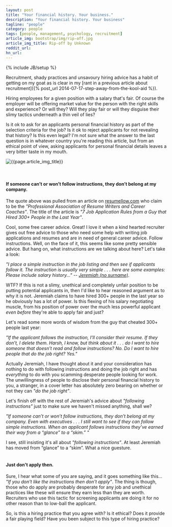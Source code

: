 ```yaml
---
layout: post
title: "Your financial history. Your business."
description: "Your financial history. Your business"
tagline: "people"
category: people
tags: [people, management, psychology, recruitment]
article_img: bootstrap/img/rip-off.jpg
article_img_title: Rip-off by Unknown
reddit_url:
hn_url:
---
```

{% include JB/setup %}
<div class="intro">
<div class="intro-txt"> 
<p>
Recruitment, shady practices and unsavoury hiring advice has a habit of getting on my goat as is clear in my <span markdown="span">[rant in a previous article about recruitment]({% post_url 2014-07-17-step-away-from-the-kool-aid %})</span>. 
</p>
<p>
Hiring employees for a given position with a salary that's fair. Of course the employer will be offering market value for the person with the right skills and experience? Or will they? Will they play fair or will they disguise their slimy tactics underneath a thin veil of lies?
</p>
<p>
Is it ok to ask for an applicants personal financial history as part of the selection criteria for the job? Is it ok to reject applicants for not revealing that history? Is this even legal? I'm not sure what the answer to the last question is in whatever country you're reading this article, but from an ethical point of view, asking applicants for personal financial details leaves a very bitter taste in my mouth.
</p>
</div>
<div class="intro-img-border">
<div class="intro-img-bevel">
<div class="intro-img">
<img class="article-image" title="{{page.article_img_title}}" src="{{ASSET_PATH}}/{{page.article_img}}"/>
</div>
</div>
</div>
</div>
<br/>
<br/>

#### If someone can’t or won’t follow instructions, they don’t belong at my company.
The quote above was pulled from an article on [resumellow.com][1] who claim to be the _"Professional Association of Resume Writers and Career Coaches"_. The title of the article is _"7 Job Application Rules from a Guy that Hired 300+ People in the Last Year"_.

Cool, some free career advice. Great! I love it when a kind hearted recruiter gives out free advice to those who need some help with writing job applications and resumes and are in need of general career advice. Follow instructions. Well, on the face of it, this seems like some pretty sensible advice. But hang on, what instructions are we talking about here? Let's take a look:

_"I place a simple instruction in the job listing and then see if applicants follow it. The instruction is usually very simple . . . here are some examples: Please include salary history..."_  -- <cite>[Jeremiah (no surname)][2]</cite>.

WTF? If this is not a slimy, unethical and completely unfair position to be putting potential applicants in, then I'd like to hear reasoned argument as to why it is not. Jeremiah claims to have hired 300+ people in the last year so he obviously has a lot of power. Is this flexing of his salary negotiating muscle, from his position of power over the much less powerful applicant _even before_ they're able to apply fair and just?

Let's read some more words of wisdom from the guy that cheated 300+ people last year:

_"If the applicant follows the instruction, I’ll consider their resume. If they don’t, I delete them. Harsh, I know, but think about it . . . do I want to hire someone that doesn’t read and follow instructions? No. Do I want to hire people that do the job right? Yes."_

Actually Jeremiah, I have thought about it and your consideration has nothing to do with following instructions and doing the job right and has _everything_ to do with you scamming desperate people looking for work. The unwillingness of people to disclose their personal financial history to you, a stranger, in a cover letter has absolutely zero bearing on whether or not they can _"do the job right"_.


Let's finish off with the rest of Jeremiah's advice about _"following instructions"_ just to make sure we haven't missed anything, shall we?

_"If someone can’t or won’t follow instructions, they don’t belong at my company. Even with executives . . . I still want to see if they can follow simple instructions. When an applicant follows instructions they’ve earned their way from a “glance” to a “skim.” "_

I see, still insisting it's all about _"following instructions"_. At least Jeremiah has moved from “glance” to a “skim”. What a nice guesture.
<br/>
<br/>

#### Just don't apply then.
Sure, I hear what some of you are saying, and it goes something like this... _"If you don't like the instructions then don't apply"_. The thing is though, those who do apply are probably desperate for any job and unethical practices like these will ensure they earn less than they are worth. Recruiters who use this tactic for screening applicants are doing it for no other reason than to low-ball the applicant.

So, is this a hiring practice that you agree with? Is it ethical? Does it provide a fair playing field? Have you been subject to this type of hiring practice?





[1]:http://resumellow.com/
[2]:http://resumellow.com/resume-tips/7-job-application-rules-from-a-guy-that-hired-300-people-in-the-last-year